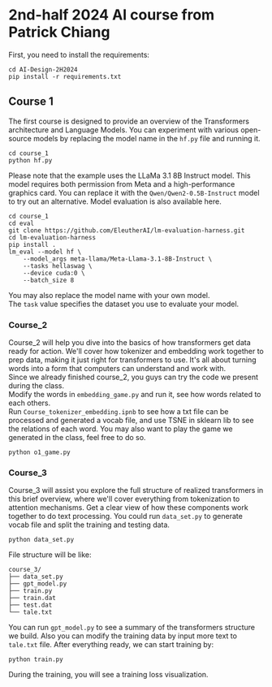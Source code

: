 # 2nd-half 2024 AI course from Patrick Chiang  
  
First, you need to install the requirements:  
```
cd AI-Design-2H2024
pip install -r requirements.txt
```



## Course 1
The first course is designed to provide an overview of the Transformers architecture and Language Models. You can experiment with various open-source models by replacing the model name in the `hf.py` file and running it.
```
cd course_1
python hf.py
```  
Please note that the example uses the LLaMa 3.1 8B Instruct model. This model requires both permission from Meta and a high-performance graphics card. You can replace it with the `Qwen/Qwen2-0.5B-Instruct` model to try out an alternative. Model evaluation is also available here.
```commandline
cd course_1
cd eval
git clone https://github.com/EleutherAI/lm-evaluation-harness.git
cd lm-evaluation-harness
pip install .
lm_eval --model hf \
    --model_args meta-llama/Meta-Llama-3.1-8B-Instruct \
    --tasks hellaswag \
    --device cuda:0 \
    --batch_size 8
```
You may also replace the model name with your own model.  
The `task` value specifies the dataset you use to evaluate your model.  
  
### Course_2
Course_2 will help you dive into the basics of how transformers get data ready for action. We'll cover how tokenizer and embedding work together to prep data, making it just right for transformers to use. It's all about turning words into a form that computers can understand and work with.  
Since we already finished course_2, you guys can try the code we present during the class.  
Modify the words in `embedding_game.py` and run it, see how words related to each others.  
Run `Course_tokenizer_embedding.ipnb` to see how a txt file can be processed and generated a vocab file, and use TSNE in sklearn lib to see the relations of each word.
You may also want to play the game we generated in the class, feel free to do so.
```commandline
python o1_game.py
```




### Course_3

Course_3 will assist you explore the full structure of realized transformers in this brief overview, where we'll cover everything from tokenization to attention mechanisms. Get a clear view of how these components work together to do text processing.
You could run `data_set.py` to generate vocab file and split the training and testing data.
```commandline
python data_set.py
```
File structure will be like:
```commandline
course_3/
├── data_set.py
├── gpt_model.py
├── train.py
├── train.dat
├── test.dat
└── tale.txt
```  
You can run `gpt_model.py` to see a summary of the transformers structure we build. Also you can modify the training data by input more text to `tale.txt` file.
After everything ready, we can start training by:  
```commandline
python train.py
```  
During the training, you will see a training loss visualization.


[//]: # ()
[//]: # (### related papers)

[//]: # ([OneBit: Towards Extremely Low-bit Large Language Models]&#40;https://arxiv.org/abs/2402.11295&#41;)

[//]: # ()
[//]: # ([Efficient Large Language Models: A Survey]&#40;https://arxiv.org/abs/2312.03863&#41;)

[//]: # ()
[//]: # ([The Era of 1-bit LLMs: All Large Language Models are in 1.58 Bits]&#40;https://arxiv.org/abs/2402.17764&#41;)

[//]: # ()
[//]: # ([BitNet: Scaling 1-bit Transformers for Large Language Models]&#40;https://arxiv.org/abs/2310.11453&#41;)

[//]: # ()
[//]: # ([]&#40;&#41;)

[//]: # ()
[//]: # ()
[//]: # (## Week 2 Homework )

[//]: # (Your homework is run the code in course_3. I set a trap inside the code. Your target will be:)

[//]: # (1. successfully run the code.)

[//]: # (2. successfully train the model. &#40;loss will drop by training.&#41;)

[//]: # (3. be able to replace the training materials.)

[//]: # (4. modify the model.)

[//]: # ()
[//]: # (## Week 3 Homework )

[//]: # (Now you have the full version runable code, do some hand adjustment and see how these adjustments effect Hardware.)

[//]: # (Adjust the following config|structure of transformers model:)

[//]: # (1. number of heads)

[//]: # (2. transformer iterations)

[//]: # (3. context length)

[//]: # (4. embeddings)

[//]: # (5. quantization &#40;pending&#41;)

[//]: # ()
[//]: # ()
[//]: # (## Week 4 Content)

[//]: # (A new hand-made ViT model with MNIST datasets is ready to use. Feel free to use it and learn the structure of ViT. There is no homework left.)